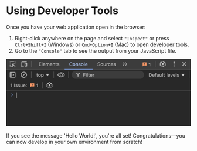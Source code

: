 # Using Developer Tools

Once you have your web application open in the browser:

1. Right-click anywhere on the page and select `"Inspect"` or press `Ctrl+Shift+I` (Windows) or `Cmd+Option+I` (Mac) to open developer tools.
2. Go to the `"Console"` tab to see the output from your JavaScript file.

![Console](../assets/console.png)

If you see the message 'Hello World!', you're all set! Congratulations—you can now develop in your own environment from scratch!
